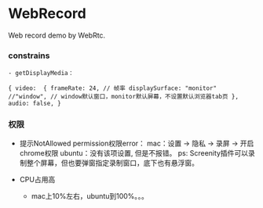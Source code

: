 # WebRecord
Web record demo by WebRtc.


### constrains
    - getDisplayMedia：
`
{
    video: 
        {
            frameRate: 24, // 帧率
            displaySurface: "monitor" //"window", // window默认窗口，monitor默认屏幕，不设置默认浏览器tab页
        },
    audio: false,
}
`

### 权限
- 提示NotAllowed permission权限error：
    mac：设置 -> 隐私 -> 录屏 -> 开启chrome权限
    ubuntu：没有该项设置, 但是不报错。
    ps: Screenity插件可以录制整个屏幕，但也要弹窗指定录制窗口，底下也有悬浮窗。

- CPU占用高
    - mac上10%左右，ubuntu到100%。。。